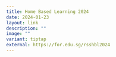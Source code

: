 ```yaml
---
title: Home Based Learning 2024
date: 2024-01-23
layout: link
description: ""
image: ""
variant: tiptap
external: https://for.edu.sg/rsshbl2024
---
```


